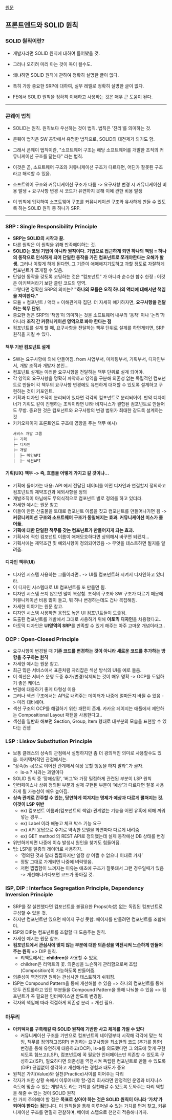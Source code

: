 [원문](https://fe-developers.kakaoent.com/2023/230330-frontend-solid)

## 프론트엔드와 SOLID 원칙

### SOLID 원칙이란?

- 개발자라면 SOLID 원칙에 대하여 들어봤을 것.

- 그러나 오히려 미리 아는 것이 독이 될수도.

- 왜냐하면 SOLID 원칙에 관하여 정확히 설명한 글이 없다.

- 특히 가장 중요한 SRP에 대하여, 실무 레벨로 정확히 설명한 글이 없다.

- FE에서 SOLID 원칙을 정확히 이해하고 사용하는 것은 매우 큰 도움이 된다.

---

### 콘웨이 법칙

- SOLID는 원칙. 원칙보다 우선하는 것이 법칙. 법칙은 '진리'를 의미하는 것.

- 콘웨이 법칙은 SW 공학에서 유명한 법칙으로, SOLID의 대전제가 되기도 함.

- 그래서 콘웨이 법칙이란, "소프트웨어 구조는 해당 소프트웨어를 개발한 조직의 커뮤니케이션 구조를 닮는다" 라는 법칙.

- 이것은 곧, 소프트웨어 구조와 커뮤니케이션 구조가 다르다면, 어딘가 잘못된 구조라고 해석할 수 있음.

- 소프트웨어 구조와 커뮤니케이션 구조가 다름 -> 요구사항 변경 시 커뮤니케이션 비용 발생 + 요구사항 변경 시 코드가 유연하지 못해 이에 관한 비용 발생

- 이 법칙에 입각하여 소프트웨어 구조를 커뮤니케이션 구조와 유사하게 만들 수 있도록 하는 SOLID 원칙 중 하나가 SRP.

---

### SRP : Single Responsibility Principle

- **SRP는 SOLID의 시작과 끝.**
- 다른 원칙은 이 원칙을 위해 만족해야하는 것.
- **SOLID는 코딩 기법이 아니라 원칙이다.** **기법으로 접근하게 되면 하나의 책임 = 하나의 동작으로 인식하게 되어 단일한 동작을 가진 컴포넌트로 쪼개야한다는 오해가 발생.** 그러나 이렇게 하게 된다면..그 기준이 애매해지기도하고 과할 정도로 자잘하게 컴포넌트가 쪼개질 수 있음.
- 단일한 동작을 갖도록 코딩하는 것은 “컴포넌트” 가 아니라 순수한 함수 한정 : 이것은 아키텍쳐라기 보단 클린 코드의 영역.
- 그렇다면 정확한 SRP의 의미는? **"하나의 모듈은 오직 하나의 액터에 대해서만 책임을 져야한다."**
- 모듈 = 컴포넌트 / 액터 = 이해관계자 집단. 더 자세히 얘기하자면, **요구사항을 전달하는 책무 단위.**
- 중요한 점은 SRP의 ‘책임’이 의미하는 것을 소프트웨어 내부의 ‘동작’ 이나 ‘논리’가 아니라 **조직 간 커뮤니케이션 영역으로 봐야 한다는 점**
- 컴포넌트를 설계 할 때, 요구사항을 전달하는 책무 단위로 설계를 하면게되면, SRP 원칙을 지킬 수 있다.

#### 책무 기반 컴포넌트 설계

- SW는 요구사항에 의해 만들어짐. from 사업부서, 마케팅부서, 기획부서, 디자인부서, 개발 조직과 개발자 본인...
- 컴포넌트 설계는 이러한 요구사항을 전달하는 책무 단위로 설계 되어야.
- 각 영역의 요구사항을 명확히 파악하고 영역을 구분해 의존성 없는 독립적인 컴포넌트로 만들어 각 책무의 요구사항 변경에도 유연하게 대처할 수 있도록 설계하고 구현하는 것이 키포인트.
- 기획과 디자인 조직이 분리되어 있다면 각각의 컴포넌트로 분리되어야. 만약 디자이너가 기획도 같이 진행하는 조직이라면 UI와 비지니스가 결합된 컴포넌트로 만들어도 무방. 중요한 것은 컴포넌트와 요구사항의 변경 범위가 최대한 같도록 설계하는 것
- 카카오페이지 프론트엔드 구조에 영향을 주는 책무 예시)
  ```
  서비스 개발 그룹
  ├─ 기획
  ├─ 디자인
  ├─ 개발
  │  ├─ 메인API
  │  ├─ 섹션API
  ```

#### 기획(UX) 책무 -> 즉, 흐름을 어떻게 가지고 갈 것이냐...

- 기획에 들어가는 내용: API 에서 전달된 데이터를 어떤 디자인과 연결할지 정의하고 컴포넌트의 제약조건과 예외사항을 정의
- 개발조직이 아님에도 무의식적으로 컴포넌트 별로 정의를 하고 있더라.
- 자세한 예시는 원문 참고
- 이들이 만든 산출물을 토대로 컴포넌트 이름을 짓고 컴포넌트를 만들어나가면 됨 -> **커뮤니케이션 구조와 소프트웨어 구조가 동일해지는 효과. 커뮤니케이션 미스가 줄어듦.**
- **기획에 대한 단일한 책무를 갖는 컴포넌트가 만들어지게 되는 효과.**
- 기획서에 적힌 컴포넌트 이름이 애매모호하다면 상의해서 바꾸면 되겠지...
- 기획서에는 제약조건 및 예외사항이 정의되어있음 -> 무엇을 테스트하면 될지를 알려줌.

#### 디자인 책무(UI)

- 디자인 시스템 사용하는 그룹이라면.. -> UI를 컴포넌트화 시켜서 디자인하고 있더라.
- 이 디자인 시스템대로 UI 컴포넌트를 또 만들면 됨.
- 디자인 시스템 쓰지 않으면 많이 복잡함. 조직의 구조와 SW 구조가 다르기 때문에 커뮤니케이션 비용 많이 들고, 뭐 하나 변경하는데도 겁나 복잡해짐.
- 자세한 이야기는 원문 참고.
- 디자인 시스템 사용하면 응집도 높은 UI 컴포넌트들이 도출됨.
- 도출된 컴포넌트를 개발에서 그대로 사용하기 위해 **아토믹 디자인**을 차용했다고..
- 아토믹 디자인은 **UI영역의 SRP**를 만족할 수 있게 해주는 아주 고마운 개념이라고..

### OCP : Open-Closed Principle

- 요구사항이 변경될 때 **기존 코드를 변경하는 것이 아니라 새로운 코드를 추가하는 방향을 추구하는 원칙**
- 자세한 예시는 원문 참고.
- 최근 많은 서비스에서 표준처럼 자리잡은 섹션 방식의 UI를 예로 들음.
- 이 섹션은 서비스 운영 도중 추가/변경/삭제되는 것이 매우 명확 -> OCP를 도입하기 좋은 케이스
- 변경에 대응하기 좋게 다형성 이용
- 그러나 섹션 구조에서는 API로 내려주는 데이터가 나중에 얼마든지 바뀔 수 있음 -> 미리 대비해야.
- 섹션 구조의 OCP를 해결하기 위한 패턴이 존재. 카카오 페이지는 애플에서 제안하는 Compositional Layout 패턴을 사용한다고..
- 섹션을 일반화 해보면 Section, Group, Item 형태로 대부분의 모습을 표현할 수 있다는 컨셉

### LSP : Liskov Substitution Principle

- 보통 클래스의 상속의 관점에서 설명하지만 좀 더 광의적인 의미로 사용할수도 있음. 아키텍쳐적인 관점에서는.
- “상속(is-a)으로 이어진 관계에서 예상 못할 행동을 하지 말라”.가 골자.
  - is-a ? 사과는 과일이다
- SOLID 원칙 중 ‘장애상황’, ‘버그’와 가장 밀접하게 관련된 부분이 LSP 원칙
- 인터페이스나 상위 정의된 부분과 실제 구현된 부분이 ‘예상’과 다르다면 잘못 사용하게 될 가능성이 매우 높아짐.
- **상속 관계로 간주할 수 있는, 당연하게 여겨지는 명제가 예상과 다르게 펼쳐지는 것. 이것이 LSP 위반**
  - ex) 컴포넌트 이름과(컴포넌트의 책임) 관계없는 기능을 어떤 유혹에 의해 끼워넣는 경우...
  - ex) Label 이라 해놓고 체크 박스 기능 요구
  - ex) API 응답으로 주기로 약속한 모델을 화면마다 다르게 내려줌
  - ex) GET method 의 REST API로 정의했는데 실제 동작에선 DB 상태를 변경
- 위반하게되면 나중에 이슈 발생시 원인을 찾기도 힘들어짐.
- 팁: LSP를 일종의 레이더로 사용하자.
  - ‘정의된 것과 달라 찝찝하지만 일정 상 어쩔 수 없으니 이대로 가자’
  - 정말 그대로 가게되면 나중에 벼락맞음.
  - 저런 찝찝함이 느껴지는 이유는 애초에 구조가 잘못돼서 그런 경우일때가 있음 -> 개선해나가다보면 코드가 좋아질 것.

### ISP, DIP : Interface Segregation Principle, Dependency Inversion Principle

- SRP를 잘 실천했다면 컴포넌트를 불필요한 Props(속성) 없는 독립된 컴포넌트로 구성할 수 있을 것.
- 하지만 컴포넌트만 있으면 페이지 구성 못함. 페이지를 만들려면 컴포넌트를 조합해야.
- ISP와 DIP는 컴포넌트를 조합할 때 도움주는 원칙.
- 자세한 예시는 원문 참조.
- **컴포넌트에서 관심사에 맞지 않는 부분에 대한 의존성을 역전시켜 느슨하게 만들어주는 원칙** => DIP 원칙.
  - 리액트에서는 **children**을 사용할 수 있음.
  - children은 리액트의 꽃. 의존성을 느슨하게 관리함으로써 조립(Composition)이 가능하도록 만들어줌.
- 의존성이 역전되면 원하는 관심사만 테스트하기 쉬워짐.
- ISP는 Compound Pattern을 통해 개선해볼 수 있음 => 하나의 컴포넌트를 통해 모두 컨트롤하고 있던 부분들을 Compound Pattern을 통해 나눠볼 수 있음 => 컴포넌트가 꼭 필요한 인터페이스만 받도록 변경됨.
- 각자의 책임에 따라 적절하게 의존성 분리 + 개선 필요.

### 마무리

- **아키텍처를 구축해갈 때 SOLID 원칙에 기반한 사고 체계를 가질 수 있다**
  - 커뮤니케이션 구조를 기반으로 컴포넌트의 네이밍부터 시작해 각각에 맞는 책임, 책무를 정의하고(SRP) 변경하는 요구사항을 최소한의 코드 (추가를 통한) 변경을 통해 유연하게 대응하고(OCP), is-a를 의도했다면 그 의도에 맞게 구현되도록 힘쓰고(LSP), 컴포넌트에 꼭 필요한 인터페이스만 의존할 수 있도록 구성하고(ISP), 필요하다면 의존성을 역전시켜 독립된 컴포넌트로 만들 수 있도록(DIP) 끊임없이 생각하고 개선해가는 경험과 태도가 중요
- 원칙은 가치(Value)와 실천(Practice)사이를 이어주는 다리
- 각자가 처한 상황 속에서 이루어내야 할-영리 회사라면 안정적인 운영과 비지니스 속도에 맞출 수 있는 개발속도 라는 가치를 실천해갈 수 있도록 도와주는 다리 역할을 해줄 수 있는 것이 SOLID 원칙
- 한 가지 주의해야 할 점은 **목표로 삼아야 하는 것은 SOLID 원칙이 아니라 ‘가치’가 되어야 한다는 점**입니다. 이 원칙들을 통해 이루어낼 수 있는 가치를 먼저 찾고, 커뮤니케이션 구조를 면밀히 관찰하며, 베이비 스텝으로 천천히 적용해나가자.
